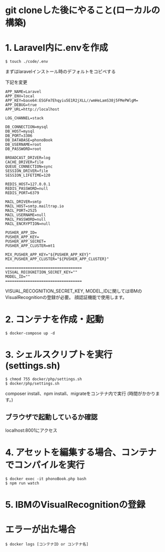 # git cloneした後にやること(ローカルの構築)

# 1. Laravel内に.envを作成
    $ touch ./code/.env

まずはlaravelインストール時のデフォルトをコピペする

下記を変更
```:
APP_NAME=Laravel
APP_ENV=local
APP_KEY=base64:ESGFm7Ehqyiu5E1R2jXLL//wmHeLamS38j5FMePWlgM=
APP_DEBUG=true
APP_URL=http://localhost

LOG_CHANNEL=stack

DB_CONNECTION=mysql
DB_HOST=mysql
DB_PORT=3306
DB_DATABASE=phonoBook
DB_USERNAME=root
DB_PASSWORD=root

BROADCAST_DRIVER=log
CACHE_DRIVER=file
QUEUE_CONNECTION=sync
SESSION_DRIVER=file
SESSION_LIFETIME=120

REDIS_HOST=127.0.0.1
REDIS_PASSWORD=null
REDIS_PORT=6379

MAIL_DRIVER=smtp
MAIL_HOST=smtp.mailtrap.io
MAIL_PORT=2525
MAIL_USERNAME=null
MAIL_PASSWORD=null
MAIL_ENCRYPTION=null

PUSHER_APP_ID=
PUSHER_APP_KEY=
PUSHER_APP_SECRET=
PUSHER_APP_CLUSTER=mt1

MIX_PUSHER_APP_KEY="${PUSHER_APP_KEY}"
MIX_PUSHER_APP_CLUSTER="${PUSHER_APP_CLUSTER}"

==================================
VISUAL_RECOGNITION_SECRET_KEY=""
MODEL_ID=""
==================================
```
VISUAL_RECOGNITION_SECRET_KEY, MODEL_IDに関してはIBMのVisualRecognitionの登録が必要。
顔認証機能で使用します。


# 2. コンテナを作成・起動
    $ docker-compose up -d


# 3. シェルスクリプトを実行(settings.sh)
    $ chmod 755 docker/php/settings.sh
    $ docker/php/settings.sh

composer install、npm install、migrateをコンテナ内で実行
(時間がかかります。)


## ブラウザで起動しているか確認
localhost:8001にアクセス


# 4. アセットを編集する場合、コンテナでコンパイルを実行
    $ docker exec -it phonoBook.php bash
    $ npm run watch


# 5. IBMのVisualRecognitionの登録



# エラーが出た場合
    $ docker logs [コンテナID or コンテナ名]



























